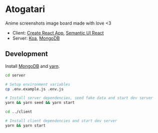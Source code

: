 # Atogatari

Anime screenshots image board made with love <3

- Client: [Create React App](https://github.com/facebookincubator/create-react-app), [Semantic UI React](https://github.com/Semantic-Org/Semantic-UI-React)
- Server: [Koa](https://github.com/koajs/koa), [MongoDB](https://www.mongodb.com/)

## Development

Install [MongoDB](https://docs.mongodb.com/manual/installation/) and [yarn](https://yarnpkg.com/en/docs/install).

```bash
cd server

# Setup environment variables
cp .env.example.js .env.js

# Install server dependencies, seed fake data and start dev server
yarn && yarn seed && yarn start

cd ../client

# Install client dependencies and start dev server
yarn && yarn start
```
